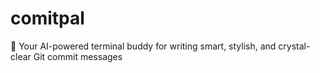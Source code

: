 # comitpal
🦾 Your AI-powered terminal buddy for writing smart, stylish, and crystal-clear Git commit messages 
